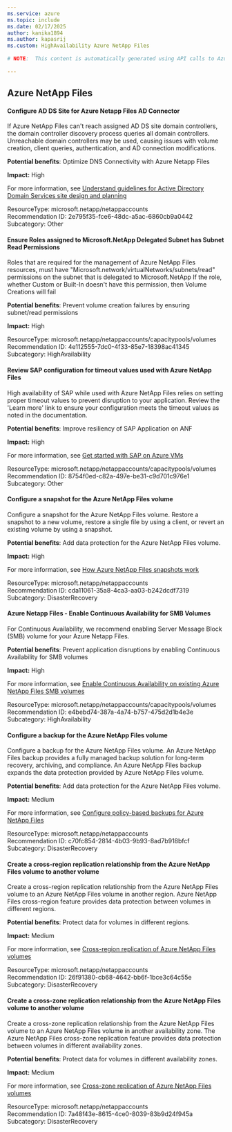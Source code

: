 ```yaml
---
ms.service: azure
ms.topic: include
ms.date: 02/17/2025
author: kanika1894
ms.author: kapasrij
ms.custom: HighAvailability Azure NetApp Files
  
# NOTE:  This content is automatically generated using API calls to Azure. Any edits made on these files will be overwritten in the next run of the script. 
  
---
```

  
## Azure NetApp Files  
  
<!--2e795f35-fce6-48dc-a5ac-6860cb9a0442_begin-->

#### Configure AD DS Site for Azure Netapp Files AD Connector  
  
If Azure NetApp Files can't reach assigned AD DS site domain controllers, the domain controller discovery process queries all domain controllers. Unreachable domain controllers may be used, causing issues with volume creation, client queries, authentication, and AD connection modifications.  
  
**Potential benefits**: Optimize DNS Connectivity with Azure Netapp Files  

**Impact:** High
  
For more information, see [Understand guidelines for Active Directory Domain Services site design and planning ](https://aka.ms/anfsitescoping)  

ResourceType: microsoft.netapp/netappaccounts  
Recommendation ID: 2e795f35-fce6-48dc-a5ac-6860cb9a0442  
Subcategory: Other

<!--2e795f35-fce6-48dc-a5ac-6860cb9a0442_end-->

<!--4e112555-7dc0-4f33-85e7-18398ac41345_begin-->

#### Ensure Roles assigned to Microsoft.NetApp Delegated Subnet has Subnet Read Permissions  
  
Roles that are required for the management of Azure NetApp Files resources, must have "Microsoft.network/virtualNetworks/subnets/read" permissions on the subnet that is delegated to Microsoft.NetApp If the role, whether Custom or Built-In doesn't have this permission, then Volume Creations will fail  
  
**Potential benefits**: Prevent volume creation failures by ensuring subnet/read permissions  

**Impact:** High
  
  

ResourceType: microsoft.netapp/netappaccounts/capacitypools/volumes  
Recommendation ID: 4e112555-7dc0-4f33-85e7-18398ac41345  
Subcategory: HighAvailability

<!--4e112555-7dc0-4f33-85e7-18398ac41345_end-->

<!--8754f0ed-c82a-497e-be31-c9d701c976e1_begin-->

#### Review SAP configuration for timeout values used with Azure NetApp Files  
  
High availability of SAP while used with Azure NetApp Files relies on setting proper timeout values to prevent disruption to your application. Review the 'Learn more' link to ensure your configuration meets the timeout values as noted in the documentation.  
  
**Potential benefits**: Improve resiliency of SAP Application on ANF  

**Impact:** High
  
For more information, see [Get started with SAP on Azure VMs ](/azure/sap/workloads/get-started)  

ResourceType: microsoft.netapp/netappaccounts/capacitypools/volumes  
Recommendation ID: 8754f0ed-c82a-497e-be31-c9d701c976e1  
Subcategory: Other

<!--8754f0ed-c82a-497e-be31-c9d701c976e1_end-->

<!--cda11061-35a8-4ca3-aa03-b242dcdf7319_begin-->

#### Configure a snapshot for the Azure NetApp Files volume  
  
Configure a snapshot for the Azure NetApp Files volume. Restore a snapshot to a new volume, restore a single file by using a client, or revert an existing volume by using a snapshot.  
  
**Potential benefits**: Add data protection for the Azure NetApp Files volume.  

**Impact:** High
  
For more information, see [How Azure NetApp Files snapshots work ](/azure/azure-netapp-files/snapshots-introduction)  

ResourceType: microsoft.netapp/netappaccounts  
Recommendation ID: cda11061-35a8-4ca3-aa03-b242dcdf7319  
Subcategory: DisasterRecovery

<!--cda11061-35a8-4ca3-aa03-b242dcdf7319_end-->



<!--e4bebd74-387a-4a74-b757-475d2d1b4e3e_begin-->

#### Azure Netapp Files - Enable Continuous Availability for SMB Volumes  
  
For Continuous Availability, we recommend enabling Server Message Block (SMB) volume for your Azure Netapp Files.  
  
**Potential benefits**: Prevent application disruptions by enabling Continuous Availability for SMB volumes  

**Impact:** High
  
For more information, see [Enable Continuous Availability on existing Azure NetApp Files SMB volumes ](https://aka.ms/anfdoc-continuous-availability)  

ResourceType: microsoft.netapp/netappaccounts/capacitypools/volumes  
Recommendation ID: e4bebd74-387a-4a74-b757-475d2d1b4e3e  
Subcategory: HighAvailability

<!--e4bebd74-387a-4a74-b757-475d2d1b4e3e_end-->

<!--c70fc854-2814-4b03-9b93-8ad7b918bfcf_begin-->

#### Configure a backup for the Azure NetApp Files volume  
  
Configure a backup for the Azure NetApp Files volume. An Azure NetApp Files backup provides a fully managed backup solution for long-term recovery, archiving, and compliance. An Azure NetApp Files backup expands the data protection provided by Azure NetApp Files volume.  
  
**Potential benefits**: Add data protection for the Azure NetApp Files volume.  

**Impact:** Medium
  
For more information, see [Configure policy-based backups for Azure NetApp Files ](/azure/azure-netapp-files/backup-configure-policy-based)  

ResourceType: microsoft.netapp/netappaccounts  
Recommendation ID: c70fc854-2814-4b03-9b93-8ad7b918bfcf  
Subcategory: DisasterRecovery

<!--c70fc854-2814-4b03-9b93-8ad7b918bfcf_end-->


<!--26f91380-cb68-4642-bb6f-1bce3c64c55e_begin-->

#### Create a cross-region replication relationship from the Azure NetApp Files volume to another volume  
  
Create a cross-region replication relationship from the Azure NetApp Files volume to an Azure NetApp Files volume in another region. Azure NetApp Files cross-region feature provides data protection between volumes in different regions.  
  
**Potential benefits**: Protect data for volumes in different regions.  

**Impact:** Medium
  
For more information, see [Cross-region replication of Azure NetApp Files volumes ](/azure/azure-netapp-files/cross-region-replication-introduction)  

ResourceType: microsoft.netapp/netappaccounts  
Recommendation ID: 26f91380-cb68-4642-bb6f-1bce3c64c55e  
Subcategory: DisasterRecovery

<!--26f91380-cb68-4642-bb6f-1bce3c64c55e_end-->

<!--7a48f43e-8615-4ce0-8039-83b9d24f945a_begin-->

#### Create a cross-zone replication relationship from the Azure NetApp Files volume to another volume  
  
Create a cross-zone replication relationship from the Azure NetApp Files volume to an Azure NetApp Files volume in another availability zone. The Azure NetApp Files cross-zone replication feature provides data protection between volumes in different availability zones.  
  
**Potential benefits**: Protect data for volumes in different availability zones.  

**Impact:** Medium
  
For more information, see [Cross-zone replication of Azure NetApp Files volumes ](/azure/azure-netapp-files/cross-zone-replication-introduction)  

ResourceType: microsoft.netapp/netappaccounts  
Recommendation ID: 7a48f43e-8615-4ce0-8039-83b9d24f945a  
Subcategory: DisasterRecovery

<!--7a48f43e-8615-4ce0-8039-83b9d24f945a_end-->

<!--articleBody-->
